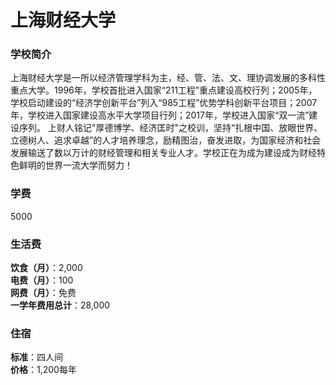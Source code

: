 # 上海财经大学
### 学校简介
上海财经大学是一所以经济管理学科为主，经、管、法、文、理协调发展的多科性重点大学。1996年，学校首批进入国家“211工程”重点建设高校行列；2005年，学校启动建设的“经济学创新平台”列入“985工程”优势学科创新平台项目；2007年，学校进入国家建设高水平大学项目行列；2017年，学校进入国家“双一流”建设序列。 上财人铭记"厚德博学、经济匡时"之校训，坚持“扎根中国、放眼世界、立德树人、追求卓越”的人才培养理念，励精图治，奋发进取，为国家经济和社会发展输送了数以万计的财经管理和相关专业人才。学校正在为成为建设成为财经特色鲜明的世界一流大学而努力！

### 学费
5000

### 生活费
**饮食（月）**：2,000  
**电费（月）**：100  
**网费（月）**：免费  
**一学年费用总计**：28,000  

### 住宿
**标准**：四人间  
**价格**：1,200每年  
